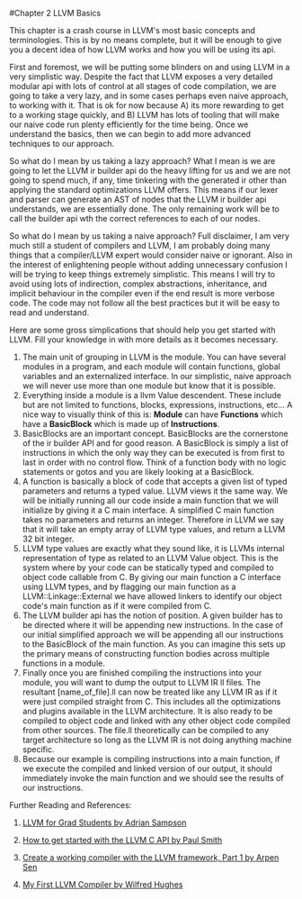 #Chapter 2 LLVM Basics

This chapter is a crash course in LLVM's most basic concepts and terminologies. This is by no means complete, but it will be enough to give you a decent idea of how LLVM works and how you will be using its api.

First and foremost, we will be putting some blinders on and using LLVM in a very simplistic way. Despite the fact that LLVM exposes a very detailed modular api with lots of control at all stages of code compilation, we are going to take a very lazy, and in some cases perhaps even naive approach, to working with it. That is ok for now because A) its more rewarding to get to a working stage quickly, and B) LLVM has lots of tooling that will make our naive code run plenty efficiently for the time being. Once we understand the basics, then we can begin to add more advanced techniques to our approach.

So what do I mean by us taking a lazy approach? What I mean is we are going to let the LLVM ir builder api do the heavy lifting for us and we are not going to spend much, if any, time tinkering with the generated ir other than applying the standard optimizations LLVM offers. This means if our lexer and parser can generate an AST of nodes that the LLVM ir builder api understands, we are essentially done. The only remaining work will be to call the builder api wth the correct references to each of our nodes.

So what do I mean by us taking a naive approach? Full disclaimer, I am very much still a student of compilers and LLVM, I am probably doing many things that a compiler/LLVM expert would consider naive or ignorant. Also in the interest of enlightening people without adding unnecessary confusion I will be trying to keep things extremely simplistic. This means I will try to avoid using lots of indirection, complex abstractions, inheritance, and implicit behaviour in the compiler even if the end result is more verbose code. The code may not follow all the best practices but it will be easy to read and understand.

Here are some gross simplications that should help you get started with LLVM. Fill your knowledge in with more details as it becomes necessary.

1. The main unit of grouping in LLVM is the module. You can have several modules in a program, and each module will contain functions, global variables and an externalized interface. In our simplistic, naive approach we will never use more than one module but know that it is possible.
2. Everything inside a module is a llvm Value descendent. These include but are not limited to functions, blocks, expressions, instructions, etc... A nice way to visually think of this is: **Module** can have **Functions** which have a **BasicBlock** which is made up of **Instructions**.
3. BasicBlocks are an important concept. BasicBlocks are the cornerstone of the ir builder API and for good reason. A BasicBlock is simply a list of instructions in which the only way they can be executed is from first to last in order with no control flow. Think of a function body with no logic statements or gotos and you are likely looking at a BasicBlock.
4. A function is basically a block of code that accepts a given list of typed parameters and returns a typed value. LLVM views it the same way. We will be initially running all our code inside a main function that we will initialize by giving it a C main interface. A simplified C main function takes no parameters and returns an integer. Therefore in LLVM we say that it will take an empty array of LLVM type values, and return a LLVM 32 bit integer.
5. LLVM type values are exactly what they sound like, it is LLVMs internal representation of type as related to an LLVM Value object. This is the system where by your code can be statically typed and compiled to object code callable from C. By giving our main function a C interface using LLVM types, and by flagging our main function as a LLVM::Linkage::External we have allowed linkers to identify our object code's main function as if it were compiled from C.
6. The LLVM builder api has the notion of position. A given builder has to be directed where it will be appending new instructions. In the case of our initial simplified approach we will be appending all our instructions to the BasicBlock of the main function. As you can imagine this sets up the primary means of constructing function bodies across multiple functions in a module.
7. Finally once you are finished compiling the instructions into your module, you will want to dump the output to LLVM IR ll files. The resultant [name_of_file].ll can now be treated like any LLVM IR as if it were just compiled straight from C. This includes all the optimizations and plugins available in the LLVM architecture. It is also ready to be compiled to object code and linked with any other object code compiled from other sources. The file.ll theoretically can be compiled to any target architecture so long as the LLVM IR is not doing anything machine specific.
8. Because our example is compiling instructions into a main function, if we execute the compiled and linked version of our output, it should immediately invoke the main function and we should see the results of our instructions.


Further Reading and References:

1. [LLVM for Grad Students by Adrian Sampson](https://www.cs.cornell.edu/~asampson/blog/llvm.html)

2. [How to get started with the LLVM C API by Paul Smith](https://pauladamsmith.com/blog/2015/01/how-to-get-started-with-llvm-c-api.html)

3. [Create a working compiler with the LLVM framework, Part 1 by Arpen Sen](https://www.ibm.com/developerworks/library/os-createcompilerllvm1/)

4. [My First LLVM Compiler by Wilfred Hughes](http://www.wilfred.me.uk/blog/2015/02/21/my-first-llvm-compiler/)
